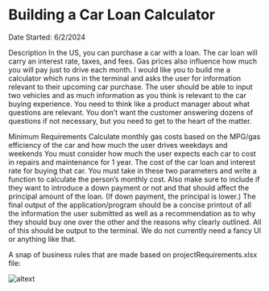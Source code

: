 # Building a Car Loan Calculator
Date Started: 6/2/2024

Description
In the US, you can purchase a car with a loan. The car loan will carry an interest rate, taxes, and fees.
Gas prices also influence how much you will pay just to drive each month.
I would like you to build me a calculator which runs in the terminal and asks the user for information relevant to their 
upcoming car purchase.
The user should be able to input two vehicles and as much information as you think is relevant to the car buying experience. 
You need to think like a product manager about what questions are relevant. 
You don’t want the customer answering dozens of questions if not necessary, but you need to get to the heart of the matter.

Minimum Requirements
Calculate monthly gas costs based on the MPG/gas efficiency of the car and how much the user drives weekdays and weekends
You must consider how much the user expects each car to cost in repairs and maintenance for 1 year.
The cost of the car loan and interest rate for buying that car. You must take in these two parameters and write a function
to calculate the person’s monthly cost. 
Also make sure to include if they want to introduce a down payment or not and that should affect the principal amount of the loan.
(If down payment, the principal is lower.)
The final output of the application/program should be a concise printout of all the information the user submitted as well as a
recommendation as to why they 
should buy one over the other and the reasons why clearly outlined.
All of this should be output to the terminal. We do not currently need a fancy UI or anything like that.

A snap of business rules that are made based on projectRequirements.xlsx file:

![altext](ImanQayyumSufi/Data-Engineering-Projects/BusinessRules.png)
